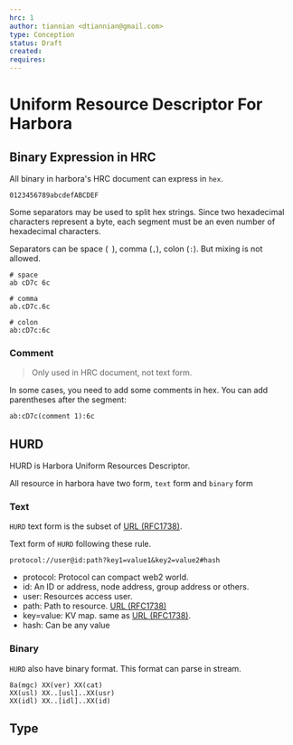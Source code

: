 ```yaml
---
hrc: 1
author: tiannian <dtiannian@gmail.com>
type: Conception
status: Draft
created: 
requires:
---
```


# Uniform Resource Descriptor For Harbora

## Binary Expression in HRC

All binary in harbora's HRC document can express in `hex`.

```
0123456789abcdefABCDEF
```

Some separators may be used to split hex strings. Since two hexadecimal characters represent a byte, 
each segment must be an even number of hexadecimal characters.

Separators can be space (` `), comma (`,`), colon (`:`). But mixing is not allowed.

``` shell
# space
ab cD7c 6c

# comma
ab.cD7c.6c

# colon
ab:cD7c:6c
```

### Comment

> Only used in HRC document, not text form.

In some cases, you need to add some comments in hex. You can add parentheses after the segment:

```shell
ab:cD7c(comment 1):6c
```

## HURD

HURD is Harbora Uniform Resources Descriptor.

All resource in harbora have two form, `text` form and `binary` form

### Text

`HURD` text form is the subset of [URL (RFC1738)](https://www.rfc-editor.org/rfc/rfc1738).

Text form of `HURD` following these rule.

```shell
protocol://user@id:path?key1=value1&key2=value2#hash
```

- protocol: Protocol can compact web2 world.
- id: An ID or address, node address, group address or others.
- user: Resources access user.
- path: Path to resource. [URL (RFC1738)](https://www.rfc-editor.org/rfc/rfc1738)
- key=value: KV map. same as [URL (RFC1738)](https://www.rfc-editor.org/rfc/rfc1738).
- hash: Can be any value

### Binary

`HURD` also have binary format. This format can parse in stream.

```
8a(mgc) XX(ver) XX(cat)
XX(usl) XX..[usl]..XX(usr)
XX(idl) XX..[idl]..XX(id)
```

## Type

